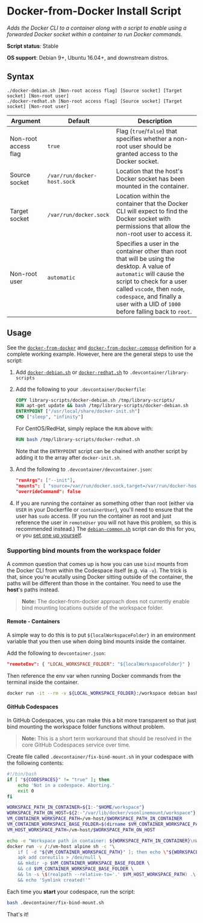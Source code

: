 # Docker-from-Docker Install Script

*Adds the Docker CLI to a container along with a script to enable using a forwarded Docker socket within a container to run Docker commands.*

**Script status**: Stable

**OS support**: Debian 9+, Ubuntu 16.04+, and downstream distros.

## Syntax

```text
./docker-debian.sh [Non-root access flag] [Source socket] [Target socket] [Non-root user]
./docker-redhat.sh [Non-root access flag] [Source socket] [Target socket] [Non-root user]
```

|Argument|Default|Description|
|--------|-------|-----------|
|Non-root access flag|`true`| Flag (`true`/`false`) that specifies whether a non-root user should be granted access to the Docker socket.|
|Source socket|`/var/run/docker-host.sock`| Location that the host's Docker socket has been mounted in the container.|
|Target socket|`/var/run/docker.sock`| Location within the container that the Docker CLI will expect to find the Docker socket with permissions that allow the non-root user to access it.|
|Non-root user|`automatic`| Specifies a user in the container other than root that will be using the desktop. A value of `automatic` will cause the script to check for a user called `vscode`, then `node`, `codespace`, and finally a user with a UID of `1000` before falling back to `root`. |

## Usage

See the [`docker-from-docker`](../containers/docker-from-docker) and [`docker-from-docker-compose`](../containers/docker-from-docker) definition for a complete working example. However, here are the general steps to use the script:

1. Add [`docker-debian.sh`](../docker-debian.sh) or [`docker-redhat.sh`](../docker-redhat.sh) to `.devcontainer/library-scripts`

2. Add the following to your `.devcontainer/Dockerfile`:

    ```Dockerfile
    COPY library-scripts/docker-debian.sh /tmp/library-scripts/
    RUN apt-get update && bash /tmp/library-scripts/docker-debian.sh
    ENTRYPOINT ["/usr/local/share/docker-init.sh"]
    CMD ["sleep", "infinity"]
    ```

    For CentOS/RedHat, simply replace the `RUN` above with:

    ```Dockerfile
    RUN bash /tmp/library-scripts/docker-redhat.sh
    ```

    Note that the `ENTRYPOINT` script can be chained with another script by adding it to the array after `docker-init.sh`.

3. And the following to `.devcontainer/devcontainer.json`:

    ```json
    "runArgs": ["--init"],
    "mounts": [ "source=/var/run/docker.sock,target=/var/run/docker-host.sock,type=bind" ],
    "overrideCommand": false
    ```

4. If you are running the container as something other than root (either via `USER` in your Dockerfile or `containerUser`), you'll need to ensure that the user has `sudo` access. (If you run the container as root and just reference the user in `remoteUser` you will not have this problem, so this is recommended instead.) The [`debian-common.sh`](common.md) script can do this for you, or you [set one up yourself](https://aka.ms/vscode-remote/containers/non-root).

### Supporting bind mounts from the workspace folder

A common question that comes up is how you can use `bind` mounts from the Docker CLI from within the Codespace itself (e.g. via `-v`). The trick is that, since you're acutally using Docker sitting outside of the container, the paths will be different than those in the container. You need to use the **host**'s paths instead.

> **Note:** The docker-from-docker approach does not currently enable bind mounting locations outside of the workspace folder.

#### Remote - Containers

A simple way to do this is to put `${localWorkspaceFolder}` in an environment variable that you then use when doing bind mounts inside the container.

Add the following to `devcontainer.json`:

```json
"remoteEnv": { "LOCAL_WORKSPACE_FOLDER": "${localWorkspaceFolder}" }
```

Then reference the env var when running Docker commands from the terminal inside the container.

```bash
docker run -it --rm -v ${LOCAL_WORKSPACE_FOLDER}:/workspace debian bash
```

#### GitHub Codespaces

In GitHub Codespaces, you can make this a bit more transparent so that just bind mounting the workspace folder functions without problem.

> **Note:** This is a short term workaround that should be resolved in the core GitHub Codespaces service over time.

Create file called `.devcontainer/fix-bind-mount.sh` in your codespace with the following contents:

```bash
#!/bin/bash
if [ "${CODESPACES}" != "true" ]; then
    echo 'Not in a codespace. Aborting.'
    exit 0
fi

WORKSPACE_PATH_IN_CONTAINER=${1:-"$HOME/workspace"}
WORKSPACE_PATH_ON_HOST=${2:-"/var/lib/docker/vsonlinemount/workspace"}
VM_CONTAINER_WORKSPACE_PATH=/vm-host/$WORKSPACE_PATH_IN_CONTAINER
VM_CONTAINER_WORKSPACE_BASE_FOLDER=$(dirname $VM_CONTAINER_WORKSPACE_PATH)
VM_HOST_WORKSPACE_PATH=/vm-host/$WORKSPACE_PATH_ON_HOST

echo -e "Workspace path in container: ${WORKSPACE_PATH_IN_CONTAINER}\nWorkspace path on host: ${WORKSPACE_PATH_ON_HOST}"
docker run -v /:/vm-host alpine sh -c "\
    if [ -d "${VM_CONTAINER_WORKSPACE_PATH}" ]; then echo \"${WORKSPACE_PATH_IN_CONTAINER} already exists on host. Aborting.\" && return 0; fi
    apk add coreutils > /dev/null \
    && mkdir -p $VM_CONTAINER_WORKSPACE_BASE_FOLDER \
    && cd $VM_CONTAINER_WORKSPACE_BASE_FOLDER \
    && ln -s \$(realpath --relative-to='.' $VM_HOST_WORKSPACE_PATH) .\
    && echo 'Symlink created!'"
```

Each time you **start** your codespace, run the script:

```bash
bash .devcontainer/fix-bind-mount.sh
```

That's it!
